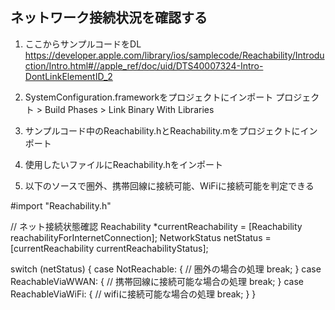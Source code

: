 ネットワーク接続状況を確認する
-------------------------------
1. ここからサンプルコードをDL
  https://developer.apple.com/library/ios/samplecode/Reachability/Introduction/Intro.html#//apple_ref/doc/uid/DTS40007324-Intro-DontLinkElementID_2

1. SystemConfiguration.frameworkをプロジェクトにインポート
  プロジェクト > Build Phases > Link Binary With Libraries

1. サンプルコード中のReachability.hとReachability.mをプロジェクトにインポート

1. 使用したいファイルにReachability.hをインポート

1. 以下のソースで圏外、携帯回線に接続可能、WiFiに接続可能を判定できる

\#import "Reachability.h"

// ネット接続状態確認
Reachability *currentReachability = [Reachability reachabilityForInternetConnection];
NetworkStatus netStatus = [currentReachability currentReachabilityStatus];

switch (netStatus)
{
    case NotReachable:        {
        // 圏外の場合の処理
        break;
    }
    case ReachableViaWWAN:        {
        // 携帯回線に接続可能な場合の処理
        break;
    }
    case ReachableViaWiFi:        {
        // wifiに接続可能な場合の処理
        break;
    }
}

